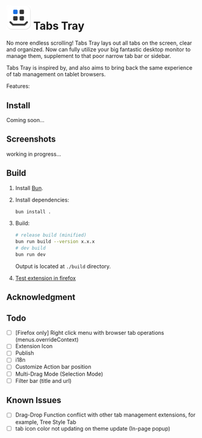 

# <img src="./ext/icons/icon.svg" style="width:4rem;" /> Tabs Tray

No more endless scrolling! Tabs Tray lays out all tabs on the screen, clear and organized. Now can fully utilize your big fantastic desktop monitor to manage them, supplement to that poor narrow tab bar or sidebar.

Tabs Tray is inspired by, and also aims to bring back the same experience of tab management on tablet browsers.

Features:






## Install

Coming soon...

## Screenshots

working in progress...

## Build

1. Install [Bun](https://bun.sh/).
2. Install dependencies:
	```bash
	bun install .
	```
3. Build:
	```bash
	# release build (minified)
	bun run build --version x.x.x
	# dev build 
	bun run dev
	```
	Output is located at `./build` directory.

4. [Test extension in firefox](about:debugging#/runtime/this-firefox)


## Acknowledgment



## Todo

- [ ] [Firefox only] Right click menu with browser tab operations (menus.overrideContext)
- [ ] Extension Icon
- [ ] Publish
- [ ] i18n
- [ ] Customize Action bar position
- [ ] Multi-Drag Mode (Selection Mode)
- [ ] Filter bar (title and url)

## Known Issues

- [ ] Drag-Drop Function conflict with other tab management extensions, for example, Tree Style Tab
- [ ] tab icon color not updating on theme update (In-page popup)